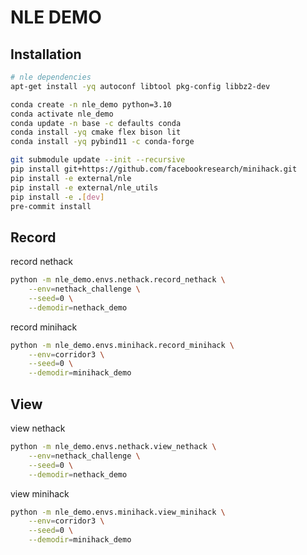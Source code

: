 # NLE DEMO

## Installation

```bash
# nle dependencies
apt-get install -yq autoconf libtool pkg-config libbz2-dev

conda create -n nle_demo python=3.10
conda activate nle_demo
conda update -n base -c defaults conda
conda install -yq cmake flex bison lit
conda install -yq pybind11 -c conda-forge

git submodule update --init --recursive
pip install git+https://github.com/facebookresearch/minihack.git
pip install -e external/nle
pip install -e external/nle_utils
pip install -e .[dev]
pre-commit install
```

## Record

record nethack
```bash 
python -m nle_demo.envs.nethack.record_nethack \
    --env=nethack_challenge \
    --seed=0 \
    --demodir=nethack_demo
```

record minihack
```bash 
python -m nle_demo.envs.minihack.record_minihack \
    --env=corridor3 \
    --seed=0 \
    --demodir=minihack_demo
```

## View

view nethack
```bash 
python -m nle_demo.envs.nethack.view_nethack \
    --env=nethack_challenge \
    --seed=0 \
    --demodir=nethack_demo
```

view minihack
```bash 
python -m nle_demo.envs.minihack.view_minihack \
    --env=corridor3 \
    --seed=0 \
    --demodir=minihack_demo
```